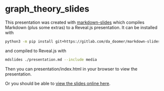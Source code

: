 # graph_theory_slides

This presentation was created with [markdown-slides](https://github.com/dadoomer/markdown-slides) which compiles Markdown (plus some extras) to a Reveal.js presentation. It can be installed with
```bash
python3 -m pip install git+https://gitlab.com/da_doomer/markdown-slides.git
```
and compiled to Reveal.js with
```bash
mdslides ./presentation.md --include media
```

Then you can presentation/index.html in your browser to view the presentation.

Or you should be able to [view the slides online here](https://tomreitz.github.io/graph_theory_slides/).